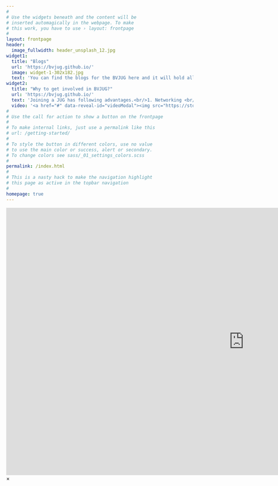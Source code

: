 ```yaml
---
#
# Use the widgets beneath and the content will be
# inserted automagically in the webpage. To make
# this work, you have to use › layout: frontpage
#
layout: frontpage
header:
  image_fullwidth: header_unsplash_12.jpg
widget1:
  title: "Blogs"
  url: 'https://bvjug.github.io/'
  image: widget-1-302x182.jpg
  text: 'You can find the blogs for the BVJUG here and it will hold all the information about the past events and some interesting articles by the admins and users'
widget2:
  title: "Why to get involved in BVJUG?"
  url: 'https://bvjug.github.io/'
  text: 'Joining a JUG has following advantages.<br/>1. Networking <br/>2. Staying up to date with Java.<br/>3. Interesting Presentations.<br/>'
  video: '<a href="#" data-reveal-id="videoModal"><img src="https://storage.googleapis.com/gweb-uniblog-publish-prod/images/YouTube.max-2800x2800.png" width="220" height="170" alt style="height:170px; width:220px; "/></a>'
#
# Use the call for action to show a button on the frontpage
#
# To make internal links, just use a permalink like this
# url: /getting-started/
#
# To style the button in different colors, use no value
# to use the main color or success, alert or secondary.
# To change colors see sass/_01_settings_colors.scss
#
permalink: /index.html
#
# This is a nasty hack to make the navigation highlight
# this page as active in the topbar navigation
#
homepage: true
---
```


<div id="videoModal" class="reveal-modal large" data-reveal="">
  <div class="flex-video widescreen vimeo" style="display: block;">
    <iframe width="1280" height="720" src="https://www.youtube.com/embed/_ijM31HTodE?start=62" frameborder="0" allowfullscreen></iframe>
  </div>
  <a class="close-reveal-modal">&#215;</a>
</div>
